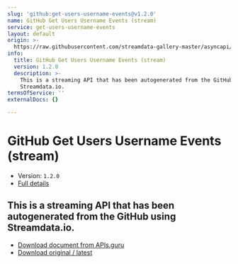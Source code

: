```yaml
---
slug: 'github:get-users-username-events@v1.2.0'
name: GitHub Get Users Username Events (stream)
service: get-users-username-events
layout: default
origin: >-
  https://raw.githubusercontent.com/streamdata-gallery-master/asyncapi/master/_listings/github/github-get-users-username-events-stream-async.md
info:
  title: GitHub Get Users Username Events (stream)
  version: 1.2.0
  description: >-
    This is a streaming API that has been autogenerated from the GitHub using
    Streamdata.io.
termsOfService: ''
externalDocs: {}

---
```

# GitHub Get Users Username Events (stream)

* Version: `1.2.0`
* [Full details](../html/github:get-users-username-events@v1.2.0.html)




## This is a streaming API that has been autogenerated from the GitHub using Streamdata.io.



* [Download document from APIs.guru](https://raw.githubusercontent.com/APIs-guru/asyncapi-directory/master/docs/APIs/github%3Aget-users-username-events%40v1.2.0.yaml)
* [Download original / latest](https://raw.githubusercontent.com/streamdata-gallery-master/asyncapi/master/_listings/github/github-get-users-username-events-stream-async.md)

<script type="application/ld+json">
{
  "@context": "http://schema.org/",
  "@type": "WebAPI",
  "description": "This is a streaming API that has been autogenerated from the GitHub using Streamdata.io.",
  "documentation": "",

  "name": "GitHub Get Users Username Events (stream)"
}
</script>
